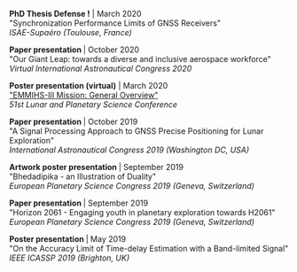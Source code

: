   <p>
    <b> PhD Thesis Defense !</b> | March 2020
    <br> "Synchronization Performance Limits of GNSS Receivers"
    <br> <i> ISAE-Supaéro (Toulouse, France)</i>
  </p>

  <p>
    <b> Paper presentation </b> | October 2020
    <br> "Our Giant Leap: towards a diverse and inclusive aerospace workforce"
    <br> <i> Virtual International Astronautical Congress 2020 </i>
  </p>

  <p>
    <b> Poster presentation (virtual)</b> | March 2020
    <br> <a href="https://youtu.be/m7fF8top4dM">
      "EMMIHS-III Mission: General Overview"
    </a>
    <br> <i> 51st Lunar and Planetary Science Conference </i>
  </p>

  <p>
    <b> Paper presentation </b> | October 2019
    <br> "A Signal Processing Approach to GNSS Precise Positioning for Lunar Exploration"
    <br> <i> International Astronautical Congress 2019 (Washington DC, USA) </i>
  </p>

  <p>
    <b> Artwork poster presentation </b> | September 2019
    <br> "Bhedadipika - an Illustration of Duality"
    <br> <i> European Planetary Science Congress 2019 (Geneva, Switzerland) </i>
  </p>

  <p>
    <b> Paper presentation </b> | September 2019
    <br> "Horizon 2061 - Engaging youth in planetary exploration towards H2061"
    <br> <i> European Planetary Science Congress 2019 (Geneva, Switzerland) </i>
  </p>

  <p>
    <b> Poster presentation </b> | May 2019
    <br> "On the Accuracy Limit of Time-delay Estimation with a Band-limited Signal"
    <br> <i> IEEE ICASSP 2019 (Brighton, UK) </i>
  </p>
